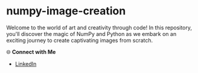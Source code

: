 # numpy-image-creation
Welcome to the world of art and creativity through code! In this repository, you'll discover the magic of NumPy and Python as we embark on an exciting journey to create captivating images from scratch.

🌐 **Connect with Me**
- [LinkedIn](www.linkedin.com/in/md-azfar-alam)
